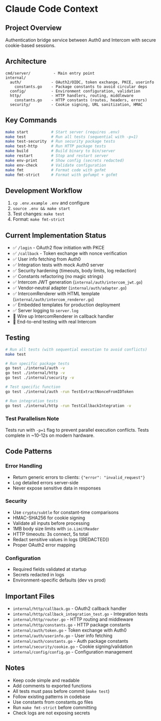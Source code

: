 # Claude Code Context

## Project Overview
Authentication bridge service between Auth0 and Intercom with secure cookie-based sessions.

## Architecture
```
cmd/server/          - Main entry point
internal/
  auth/             - OAuth2/OIDC, token exchange, PKCE, userinfo
    constants.go    - Package constants to avoid circular deps
  config/           - Environment configuration, validation
  http/             - HTTP handlers, routing, middleware
    constants.go    - HTTP constants (routes, headers, errors)
  security/         - Cookie signing, URL sanitization, HMAC
```

## Key Commands
```bash
make start          # Start server (requires .env)
make test           # Run all tests (sequential with -p=1)
make test-security  # Run security package tests
make test-http      # Run HTTP package tests
make build          # Build binary to bin/server
make restart        # Stop and restart server
make env-print      # Show config (secrets redacted)
make env-check      # Validate configuration
make fmt            # Format code with gofmt
make fmt-strict     # Format with gofumpt + gofmt
```

## Development Workflow
1. `cp .env.example .env` and configure
2. `source .env && make start`
3. Test changes: `make test`
4. Format: `make fmt-strict`

## Current Implementation Status
- ✅ `/login` - OAuth2 flow initiation with PKCE
- ✅ `/callback` - Token exchange with nonce verification
- ✅ User info fetching from Auth0
- ✅ Integration tests with mock Auth0 server
- ✅ Security hardening (timeouts, body limits, log redaction)
- ✅ Constants refactoring (no magic strings)
- ✅ Intercom JWT generation (`internal/auth/intercom_jwt.go`)
- ✅ Vendor-neutral adapter (`internal/auth/adapter.go`)
- ✅ IntercomRenderer with HTML template (`internal/auth/intercom_renderer.go`)
- ✅ Embedded templates for production deployment
- ✅ Server logging to `server.log`
- 🚧 Wire up IntercomRenderer in callback handler
- 🚧 End-to-end testing with real Intercom

## Testing
```bash
# Run all tests (with sequential execution to avoid conflicts)
make test

# Run specific package tests
go test ./internal/auth -v
go test ./internal/http -v
go test ./internal/security -v

# Test specific function
go test ./internal/auth -run TestExtractNonceFromIDToken

# Run integration tests
go test ./internal/http -run TestCallbackIntegration -v
```

### Test Parallelism Note
Tests run with `-p=1` flag to prevent parallel execution conflicts.
Tests complete in ~10-12s on modern hardware.

## Code Patterns

### Error Handling
- Return generic errors to clients: `{"error": "invalid_request"}`
- Log detailed errors server-side
- Never expose sensitive data in responses

### Security
- Use `crypto/subtle` for constant-time comparisons
- HMAC-SHA256 for cookie signing
- Validate all inputs before processing
- 1MB body size limits with `io.LimitReader`
- HTTP timeouts: 3s connect, 5s total
- Redact sensitive values in logs ([REDACTED])
- Proper OAuth2 error mapping

### Configuration
- Required fields validated at startup
- Secrets redacted in logs
- Environment-specific defaults (dev vs prod)

## Important Files
- `internal/http/callback.go` - OAuth2 callback handler
- `internal/http/callback_integration_test.go` - Integration tests
- `internal/http/router.go` - HTTP routing and middleware
- `internal/http/constants.go` - HTTP package constants
- `internal/auth/token.go` - Token exchange with Auth0
- `internal/auth/userinfo.go` - User info fetching
- `internal/auth/constants.go` - Auth package constants
- `internal/security/cookie.go` - Cookie signing/validation
- `internal/config/config.go` - Configuration management

## Notes
- Keep code simple and readable
- Add comments to exported functions
- All tests must pass before commit (`make test`)
- Follow existing patterns in codebase
- Use constants from constants.go files
- Run `make fmt-strict` before committing
- Check logs are not exposing secrets